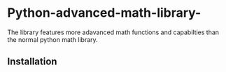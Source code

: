 # Python-advanced-math-library-
The library features more adavanced math functions and capabilties than the normal python math library.
## Installation 
